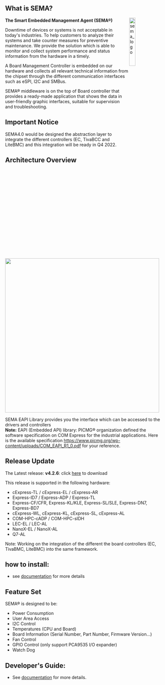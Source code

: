 <br>

What is SEMA?
-----
<img src="https://cdn.adlinktech.com/webupd/en/Upload/ProductNews/logo_sema.png" alt="sema_logo" width="20%" align="right"  />


**The Smart Embedded Management Agent (SEMA®)**

Downtime of devices or systems is not acceptable in today's industries. To help customers to analyze their systems and take counter measures for preventive maintenance. We provide the solution which is able to monitor and collect system performance and status information from the hardware in a timely.

A Board Management Controller is embedded on our hardware and collects all relevant technical information from the chipset through the different communication interfaces such as eSPI, I2C and SMBus.

SEMA® middleware is on the top of Board controller that provides a ready-made application that shows the data in user-friendly graphic interfaces, suitable for supervision and troubleshooting.

Important Notice
-----
SEMA4.0 would be designed the abstraction layer to integrate the different controllers (EC, TivaBCC and LiteBMC) and this integration will be ready in Q4 2022.


Architecture Overview
-----


<img src="https://adlinktech.github.io/sema/index.assets/image-20220701234314926.png"  width="500" />

SEMA EAPI Library provides you the interface which can be accessed to the drivers and controllers
<br>
    <strong>Note:</strong> EAPI (Embedded API) library: PICMG® organization defined the software specification on COM Express for the industrial applications. Here is the available specification https://www.picmg.org/wp-content/uploads/COM_EAPI_R1_0.pdf for your reference.


Release Update
--------------

The Latest release: **v4.2.6**: click [here](https://github.com/ADLINK/sema-windows/releases/tag/v4.2.6) to download

This release is supported in the following hardware:
* cExpress-TL / cExpress-EL / cExpress-AR
* Express-ID7 / Express-ADP / Express-TL
* Express-CF/CFR, Express-KL/KLE, Express-SL/SLE, Express-DN7, Express-BD7
* cExpress-WL, cExpress-KL, cExpress-SL, cExpress-AL
* COM-HPC-cADP / COM-HPC-sIDH
* LEC-EL / LEC-AL
* NanoX-EL / NanoX-AL
* Q7-AL


Note: Working on the integration of the different the board controllers (EC, TivaBMC, LiteBMC) into the same framework.

how to install:
----
* see [documentation](https://adlinktech.github.io/sema/HowToInstallonWindows.html) for more details

Feature Set
----------

SEMA® is designed to be:

* Power Consumption
* User Area Access
* I2C Control 
* Temperatures (CPU and Board)
* Board Information (Serial Number, Part Number, Firmware Version...)
* Fan Control
* GPIO Control (only support PCA9535 I/O expander)
* Watch Dog  

Developer's Guide: 
----
* See [documentation](https://adlinktech.github.io/sema/DeveloperGuide.html) for more details.



   

